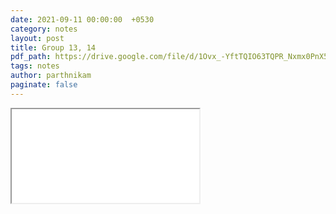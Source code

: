 ```yaml
---
date: 2021-09-11 00:00:00  +0530
category: notes
layout: post
title: Group 13, 14
pdf_path: https://drive.google.com/file/d/1Ovx_-YftTQIO63TQPR_Nxmx0PnX5v5QL/preview?usp=sharing
tags: notes
author: parthnikam
paginate: false
---
```


<iframe class="embed-pdf" src="{{ page.pdf_path }}#toolbar=0" seamless="seamless" scrolling="no" style="overflow:hidden"></iframe>
